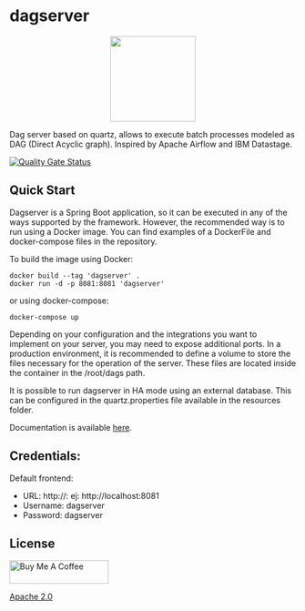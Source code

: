 # dagserver

<p align="center">
  <img src="https://github.com/maximolira/dagserver/blob/00d8ea73307ee900288aba8d851c81a728528e33/front/src/assets/favicon.png?raw=true" width="150" height="150">
<p>

Dag server based on quartz, allows to execute batch processes modeled as DAG (Direct Acyclic graph). Inspired by Apache Airflow and IBM Datastage.

[![Quality Gate Status](https://sonarcloud.io/api/project_badges/measure?project=dagserver&metric=alert_status)](https://sonarcloud.io/summary/new_code?id=dagserver)


## Quick Start

Dagserver is a Spring Boot application, so it can be executed in any of the ways supported by the framework. However, the recommended way is to run using a Docker image. You can find examples of a DockerFile and docker-compose files in the repository.

To build the image using Docker:

```
docker build --tag 'dagserver' .
docker run -d -p 8081:8081 'dagserver'
```

or using docker-compose:

```
docker-compose up
```

Depending on your configuration and the integrations you want to implement on your server, you may need to expose additional ports. In a production environment, it is recommended to define a volume to store the files necessary for the operation of the server. These files are located inside the container in the /root/dags path.

It is possible to run dagserver in HA mode using an external database. This can be configured in the quartz.properties file available in the resources folder.

Documentation is available <a href="https://telemodemti.github.io/dagserver/">here</a>.
	  
## Credentials:

Default frontend:  
  
- URL: http://<serverhost>:<serverport> ej: http://localhost:8081
- Username: dagserver  
- Password: dagserver  

## License

<a href="https://www.buymeacoffee.com/maximolira" target="_blank"><img src="https://cdn.buymeacoffee.com/buttons/default-orange.png" alt="Buy Me A Coffee" height="41" width="174"></a>

  [Apache 2.0](LICENSE)
